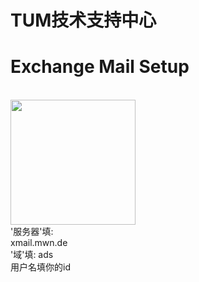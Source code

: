 # TUM技术支持中心
<h1>Exchange Mail Setup</h1>
<br>
<img src="https://user-images.githubusercontent.com/33310255/131633134-acf8d05c-5274-4a2c-b846-511ad35062d8.jpg" width=200px/>
<br>
'服务器'填: <br>
xmail.mwn.de <br>
'域'填: ads <br>
用户名填你的id <br>
